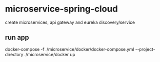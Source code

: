 # microservice-spring-cloud
create microservices, api gateway and eureka discovery/service

## run app
docker-compose -f ./microservice/docker/docker-compose.yml --project-directory ./microservice/docker up
